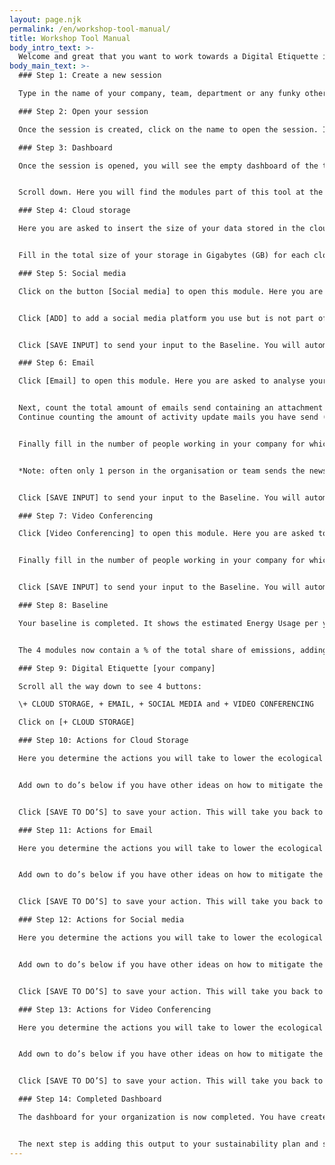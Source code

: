 ```yaml
---
layout: page.njk
permalink: /en/workshop-tool-manual/
title: Workshop Tool Manual
body_intro_text: >-
  Welcome and great that you want to work towards a Digital Etiquette in your organisation. You can follow this manual to use the Digital Etiquette tool for your company, team or group and form a strategy to greenify your digital workstyle. The manual follows a step-by-step process. In total, there are 14 steps to be taken.
body_main_text: >-
  ### Step 1: Create a new session

  Type in the name of your company, team, department or any funky other combination of characters of your preference to start a new session and click the button [ADD SESSION].

  ### Step 2: Open your session

  Once the session is created, click on the name to open the session. Important to note here is that sessions will always and only be stored locally, meaning no data will be stored or shared with E-Missions or any other digital actor. For you, it means your sessions will stay in your own environment until deleted.

  ### Step 3: Dashboard

  Once the session is opened, you will see the empty dashboard of the tool. After completing the different modules in the tool, results will be shown in the Baseline.


  Scroll down. Here you will find the modules part of this tool at the moment: Cloud Storage, Email, Social Media and Video Conferencing in black, clickable blocks. Click [Cloud Storage] to proceed.

  ### Step 4: Cloud storage

  Here you are asked to insert the size of your data stored in the cloud. Most common cloud storage solutions like Dropbox, One Drive and Google Drive are pre-set but not required to fill if you do not use these.


  Fill in the total size of your storage in Gigabytes (GB) for each cloud you have. After doing this, click [SAVE INPUT] to send your input to the Baseline. You will automatically be redirected to the Dashboard.

  ### Step 5: Social media

  Click on the button [Social media] to open this module. Here you are asked to fill the amount of followers on your teams, groups or organizations social media accounts. Note: this exercise can also be done for individual accounts. The module is pre-set for the 5 social media platforms which are part of the calculator. Fill in the amount of followers on the account and combine the amount of posts per week you publish by adding all account activities. Split the account activities into text only posts, image containing posts (count the amount of images on average for a week) and video containing posts (count the amount of minutes of video on average per week).


  Click [ADD] to add a social media platform you use but is not part of the 5 listed by default.


  Click [SAVE INPUT] to send your input to the Baseline. You will automatically be redirected to the Dashboard.

  ### Step 6: Email

  Click [Email] to open this module. Here you are asked to analyse your own email send items for a representative working day. This can be done by analysing one typical day or by analysing a week or more and taking the average over the time analysed. Count the amount of ‘Spam emails’ you have send (hopefully none), the amount of ‘thank you emails’ (short reply emails) and ‘confirmation mails’ (confirming an agreement, meeting, purchase, etc).


  Next, count the total amount of emails send containing an attachment (PDF or other format file) and fill this in the ‘With Attachments‘ box.
  Continue counting the amount of activity update mails you have send (updates of a package position, online purchase, etc), the amount of newsletters you have send (count the amount of recipients, not unique newsletters) and mails containing somebody in CC.


  Finally fill in the number of people working in your company for which this behaviour is typical professional mailing behaviour*.


  *Note: often only 1 person in the organisation or team sends the newsletters. Calculate this by putting all boxes on ‘0’ except the Newsletters box and put the amount of people in the company on 1. This will give the specific estimated ecological impact for the company newsletter.


  Click [SAVE INPUT] to send your input to the Baseline. You will automatically be redirected to the Dashboard.

  ### Step 7: Video Conferencing

  Click [Video Conferencing] to open this module. Here you are asked to count and fill the amount of hours you typically spend video calling on any of the platforms Zoom, MS Teams or Google Meet. Fill in the total amount of hours for 1 week and make a distinction between video calling from a fixed place (laptop, desktop) and calling cellular (mobile).


  Finally fill in the number of people working in your company for which this behaviour is typical professional video calling behaviour.


  Click [SAVE INPUT] to send your input to the Baseline. You will automatically be redirected to the Dashboard.

  ### Step 8: Baseline

  Your baseline is completed. It shows the estimated Energy Usage per year in kWh, the estimated emissions per year in terms of kilogram CO2 as a result of this energy need, and the estimated amount of trees required to absorb this amount of CO2 from the air on an annual basis. This is your digital behaviour tree park.


  The 4 modules now contain a % of the total share of emissions, adding up to 100%.

  ### Step 9: Digital Etiquette [your company]

  Scroll all the way down to see 4 buttons:

  \+ CLOUD STORAGE, + EMAIL, + SOCIAL MEDIA and + VIDEO CONFERENCING

  Click on [+ CLOUD STORAGE]

  ### Step 10: Actions for Cloud Storage

  Here you determine the actions you will take to lower the ecological impact of your Cloud Storage. It has 1 action pre-set: Take unused data out of the cloud. This is the action with the largest potential impact. Click on the action to set a company goal on the amount of ‘unused data’ you will take out of the cloud.


  Add own to do’s below if you have other ideas on how to mitigate the ecological impact of your Cloud Storage. You can go to the [Cloud Storage](/en/topic/cloud-storage/) topic page on the platform to find other remedial actions.


  Click [SAVE TO DO’S] to save your action. This will take you back to the dashboard. Now the dashboard has a Target* next to the Baseline*. The Target\_ combines your selected actions and calculates the savings in terms of energy, emissions and trees once these actions are completed.

  ### Step 11: Actions for Email

  Here you determine the actions you will take to lower the ecological impact of your email activity. It has 1 action pre-set: Lower % of emails with attachments. This is the action with the largest potential impact. Click on the action to set the company goal on lowering the amount of emails send containing attachments in a % of the current situation.


  Add own to do’s below if you have other ideas on how to mitigate the ecological impact of your Emailing. You can go to the [Email](/en/topic/email/) topic page on the platform to find other remedial actions.


  Click [SAVE TO DO’S] to save your action. This will take you back to the dashboard and see the impact your actions will have on your total savings.

  ### Step 12: Actions for Social media

  Here you determine the actions you will take to lower the ecological impact of your social media activity. It has 2 actions pre-set: Lower # of images in posts & Lower # of videos in posts. This are the actions with the largest potential impact. Click on the action to set the company goal on lowering the amount of images or video used in social media posts in a % of the current situation.


  Add own to do’s below if you have other ideas on how to mitigate the ecological impact of your Emailing. You can go to the [Social Media](/en/topic/social-media/) topic page on the platform to find other remedial actions.


  Click [SAVE TO DO’S] to save your action. This will take you back to the dashboard and see the impact your actions will have on your total savings.

  ### Step 13: Actions for Video Conferencing

  Here you determine the actions you will take to lower the ecological impact of your video conferencing activity. It has 1 action pre-set: Turning camera off. This is the action with the largest potential impact. Click on the action to set the company goal on video calling without active camera in a % of the current situation.


  Add own to do’s below if you have other ideas on how to mitigate the ecological impact of your video conferencing. You can go to the [Video Conferencing](/en/topic/video-conferencing/) topic page on the platform to find other remedial actions.


  Click [SAVE TO DO’S] to save your action. This will take you back to the dashboard and see the impact your actions will have on your total savings.

  ### Step 14: Completed Dashboard

  The dashboard for your organization is now completed. You have created insight into the estimated baseline of your professional digital behaviour and the estimated savings when the defined actions are implemented.


  The next step is adding this output to your sustainability plan and start working on the actions to become an ecologically responsible user of digital technologies. However, there will always be a left over impact. To deal with this and become a sustainable user of digital technologies, planting trees can be the way to mitigate the left over ecological impact.
---
```

